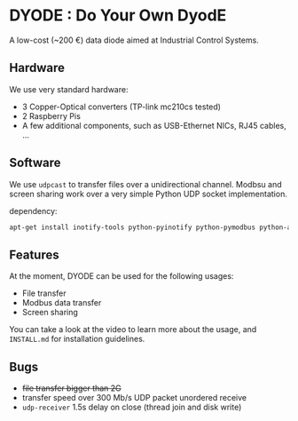 # DYODE : Do Your Own DyodE
A low-cost (~200 €) data diode aimed at Industrial Control Systems.

## Hardware
We use very standard hardware:
* 3 Copper-Optical converters (TP-link mc210cs tested)
* 2 Raspberry Pis
* A few additional components, such as USB-Ethernet NICs, RJ45 cables, ...


## Software
We use ``udpcast`` to transfer files over a unidirectional channel. Modbsu and screen sharing work over a very simple Python UDP socket implementation.

dependency:
```bash
apt-get install inotify-tools python-pyinotify python-pymodbus python-async python-yaml
```

## Features
At the moment, DYODE can be used for the following usages:
* File transfer
* Modbus data transfer
* Screen sharing

You can take a look at the video to learn more about the usage, and ``INSTALL.md`` for installation guidelines.

## Bugs

* ~~file transfer bigger than 2G~~
* transfer speed over 300 Mb/s UDP packet unordered receive
* `udp-receiver` 1.5s delay on close (thread join and disk write)